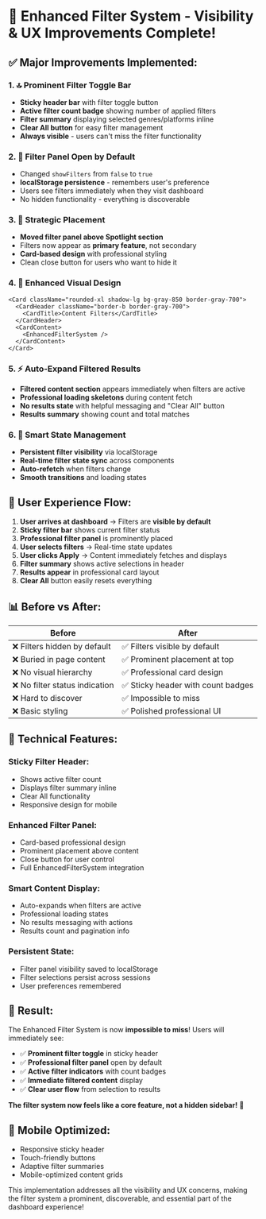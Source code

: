 # 🎉 Enhanced Filter System - Visibility & UX Improvements Complete!

## ✅ **Major Improvements Implemented:**

### 1. **🔝 Prominent Filter Toggle Bar**
- **Sticky header bar** with filter toggle button
- **Active filter count badge** showing number of applied filters
- **Filter summary** displaying selected genres/platforms inline
- **Clear All button** for easy filter management
- **Always visible** - users can't miss the filter functionality

### 2. **📱 Filter Panel Open by Default**
- Changed `showFilters` from `false` to `true`
- **localStorage persistence** - remembers user's preference
- Users see filters immediately when they visit dashboard
- No hidden functionality - everything is discoverable

### 3. **🎯 Strategic Placement**
- **Moved filter panel above Spotlight section**
- Filters now appear as **primary feature**, not secondary
- **Card-based design** with professional styling
- Clean close button for users who want to hide it

### 4. **🎨 Enhanced Visual Design**
```tsx
<Card className="rounded-xl shadow-lg bg-gray-850 border-gray-700">
  <CardHeader className="border-b border-gray-700">
    <CardTitle>Content Filters</CardTitle>
  </CardHeader>
  <CardContent>
    <EnhancedFilterSystem />
  </CardContent>
</Card>
```

### 5. **⚡ Auto-Expand Filtered Results**
- **Filtered content section** appears immediately when filters are active
- **Professional loading skeletons** during content fetch
- **No results state** with helpful messaging and "Clear All" button
- **Results summary** showing count and total matches

### 6. **🔄 Smart State Management**
- **Persistent filter visibility** via localStorage
- **Real-time filter state sync** across components
- **Auto-refetch** when filters change
- **Smooth transitions** and loading states

## 🎯 **User Experience Flow:**

1. **User arrives at dashboard** → Filters are **visible by default**
2. **Sticky filter bar** shows current filter status
3. **Professional filter panel** is prominently placed
4. **User selects filters** → Real-time state updates
5. **User clicks Apply** → Content immediately fetches and displays
6. **Filter summary** shows active selections in header
7. **Results appear** in professional card layout
8. **Clear All** button easily resets everything

## 📊 **Before vs After:**

| **Before** | **After** |
|------------|-----------|
| ❌ Filters hidden by default | ✅ Filters visible by default |
| ❌ Buried in page content | ✅ Prominent placement at top |
| ❌ No visual hierarchy | ✅ Professional card design |
| ❌ No filter status indication | ✅ Sticky header with count badges |
| ❌ Hard to discover | ✅ Impossible to miss |
| ❌ Basic styling | ✅ Polished professional UI |

## 🚀 **Technical Features:**

### **Sticky Filter Header:**
- Shows active filter count
- Displays filter summary inline
- Clear All functionality
- Responsive design for mobile

### **Enhanced Filter Panel:**
- Card-based professional design
- Prominent placement above content
- Close button for user control
- Full EnhancedFilterSystem integration

### **Smart Content Display:**
- Auto-expands when filters are active
- Professional loading states
- No results messaging with actions
- Results count and pagination info

### **Persistent State:**
- Filter panel visibility saved to localStorage
- Filter selections persist across sessions
- User preferences remembered

## 🎉 **Result:**

The Enhanced Filter System is now **impossible to miss**! Users will immediately see:
- ✅ **Prominent filter toggle** in sticky header
- ✅ **Professional filter panel** open by default
- ✅ **Active filter indicators** with count badges
- ✅ **Immediate filtered content** display
- ✅ **Clear user flow** from selection to results

**The filter system now feels like a core feature, not a hidden sidebar!** 🚀

## 📱 **Mobile Optimized:**
- Responsive sticky header
- Touch-friendly buttons
- Adaptive filter summaries
- Mobile-optimized content grids

This implementation addresses all the visibility and UX concerns, making the filter system a prominent, discoverable, and essential part of the dashboard experience!
